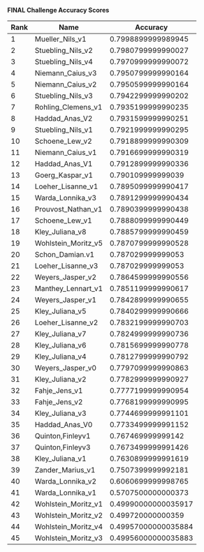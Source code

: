 **FINAL Challenge Accuracy Scores**



|Rank|Name|Accuracy|
|----|-----|---|
|1|Mueller_Nils_v1|0.7998899999989945|
|2|Stuebling_Nils_v2|0.7980799999990027|
|3|Stuebling_Nils_v4|0.7970999999990072|
|4|Niemann_Caius_v3|0.7950799999990164|
|5|Niemann_Caius_v2|0.7950599999990164|
|6|Stuebling_Nils_v3|0.7942299999990202|
|7|Rohling_Clemens_v1|0.7935199999990235|
|8|Haddad_Anas_V2|0.7931599999990251|
|9|Stuebling_Nils_v1|0.7921999999990295|
|10|Schoene_Lew_v2|0.7918899999990309|
|11|Niemann_Caius_v1|0.7916699999990319|
|12|Haddad_Anas_V1|0.7912899999990336|
|13|Goerg_Kaspar_v1|0.790109999999039|
|14|Loeher_Lisanne_v1|0.7895099999990417|
|15|Warda_Lonnika_v3|0.7891299999990434|
|16|Prouvost_Nathan_v1|0.7890399999990438|
|17|Schoene_Lew_v1|0.7888099999990449|
|18|Kley_Juliana_v8|0.7885799999990459|
|19|Wohlstein_Moritz_v5|0.7870799999990528|
|20|Schon_Damian.v1|0.787029999999053|
|21|Loeher_Lisanne_v3|0.787029999999053|
|22|Weyers_Jasper_v2|0.7864599999990556|
|23|Manthey_Lennart_v1|0.7851199999990617|
|24|Weyers_Jasper_v1|0.7842899999990655|
|25|Kley_Juliana_v5|0.7840299999990666|
|26|Loeher_Lisanne_v2|0.7832199999990703|
|27|Kley_Juliana_v7|0.7824999999990736|
|28|Kley_Juliana_v6|0.7815699999990778|
|29|Kley_Juliana_v4|0.7812799999990792|
|30|Weyers_Jasper_v0|0.7797099999990863|
|31|Kley_Juliana_v2|0.7782999999990927|
|32|Fahje_Jens_v1|0.7777199999990954|
|33|Fahje_Jens_v2|0.7768199999990995|
|34|Kley_Juliana_v3|0.7744699999991101|
|35|Haddad_Anas_V0|0.7733499999991152|
|36|Quinton,Finleyv1|0.767469999999142|
|37|Quinton,Finleyv3|0.7673499999991426|
|38|Kley_Juliana_v1|0.7630899999991619|
|39|Zander_Marius_v1|0.7507399999992181|
|40|Warda_Lonnika_v2|0.6060699999998765|
|41|Warda_Lonnika_v1|0.5707500000000373|
|42|Wohlstein_Moritz_v1|0.49990000000035917|
|43|Wohlstein_Moritz_v2|0.499720000000359|
|44|Wohlstein_Moritz_v4|0.49957000000035884|
|45|Wohlstein_Moritz_v3|0.49956000000035883|
